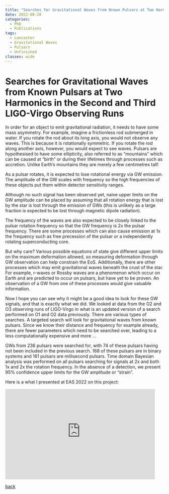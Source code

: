 ```yaml
---
title: "Searches for Gravitational Waves from Known Pulsars at Two Harmonics in the Second and Third LIGO-Virgo Observing Runs"
date: 2022-08-28
categories:
  - PhD
  - Publications
tags:
  - Lancaster
  - Gravitational Waves
  - Pulsars
  - Unfinished
classes: wide
---
```


# Searches for Gravitational Waves from Known Pulsars at Two Harmonics in the Second and Third LIGO-Virgo Observing Runs

In order for an object to emit gravitational radiation, it needs to have some mass asymmetry. For example, imagine a frictionless rod submerged in water. If you rotate the rod about its long axis, you would not observe any waves. This is because it is rotationally symmetric. If you rotate the rod along another axis, however, you would expect to see waves. Pulsars are hypothesised to have some ellipticity, also referred to as “mountains” which can be caused at “birth” or during their lifetimes through processes such as accretion. Unlike Earth’s mountains they are merely a few centimetres tall!

As a pulsar rotates, it is expected to lose rotational energy via GW emission. The amplitude of the GW scales with frequency so the high frequencies of these objects put them within detector sensitivity ranges. 

Although no such signal has been observed yet, naive upper limits on the GW amplitude can be placed by assuming that all rotation energy that is lost by the star is lost through the emission of GWs (this is unlikely as a large fraction is expected to be lost through magnetic dipole radiation).

The frequency of the waves are also expected to be closely linked to the pulsar rotation frequency so that the GW frequency is 2x the pulsar frequency. There are some processes which can also cause emission at 1x the frequency such as free precession of the pulsar or a independently rotating superconducting core. 

But why care? Various possible equations of state give different upper limits on the maximum deformation allowed, so measuring deformation through GW observation can help constrain the EoS. Additionally, there are other processes which may emit gravitational waves beneath the crust of the star. For example, r-waves or Rossby waves are a phenomenon which occur on Earth and are predicted to occur on pulsars, but have yet to be proven. An observation of a GW from one of these processes would give valuable information.

Now I hope you can see why it might be a good idea to look for these GW signals, and that is exactly what we did. We looked at data from the O2 and O3 observing runs of LIGO-Virgo in what is an updated version of a search performed on O1 and O2 data previously. There are various types of searches. A targeted search will look for gravitational waves from known pulsars. Since we know their distance and frequency for example already, there are fewer parameters which need to be searched over, leading to a less computationally expensive and more ... 

GWs from 236 pulsars were searched for, with 74 of these pulsars having not been included in the previous search. 168 of these pulsars are in binary systems and 161 pulsars are millisecond pulsars. Time domain Bayesian analysis was performed on all pulsars searching for signals at 2x and both 1x and 2x the rotation frequency. In the absence of a detection, we present 95% confidence upper limits for the GW amplitude or “strain”.

Here is a what I presented at EAS 2022 on this project:
<iframe src="https://livelancsac-my.sharepoint.com/personal/hewittal_lancaster_ac_uk/_layouts/15/Doc.aspx?sourcedoc={220bc4a5-a995-47d3-afa1-18c89968b745}&amp;action=embedview&amp;wdAr=1.7777777777777777" width="476px" height="288px" frameborder="0">This is an embedded <a target="_blank" href="https://office.com">Microsoft Office</a> presentation, powered by <a target="_blank" href="https://office.com/webapps">Office</a>.</iframe>

[back](https://alhewitt.github.io/)
